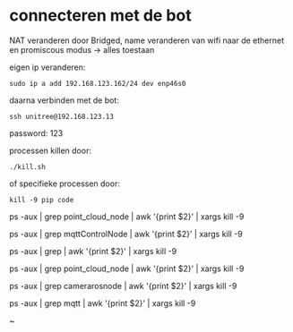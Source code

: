 # connecteren met de bot

NAT veranderen door Bridged, name veranderen van wifi naar de ethernet en promiscous modus -> alles toestaan

eigen ip veranderen:

```
sudo ip a add 192.168.123.162/24 dev enp46s0
```

daarna verbinden met de bot:

```
ssh unitree@192.168.123.13
```

password: 123

processen killen door:
```
./kill.sh
```

of specifieke processen door:

```
kill -9 pip code
```







ps -aux | grep point_cloud_node | awk '{print $2}' | xargs kill -9

ps -aux | grep mqttControlNode | awk '{print $2}' | xargs kill -9

ps -aux | grep | awk '{print $2}' | xargs kill -9

ps -aux | grep point_cloud_node | awk '{print $2}' | xargs kill -9

ps -aux | grep camerarosnode | awk '{print $2}' | xargs kill -9

ps -aux | grep mqtt | awk '{print $2}' | xargs kill -9

~                                                      

